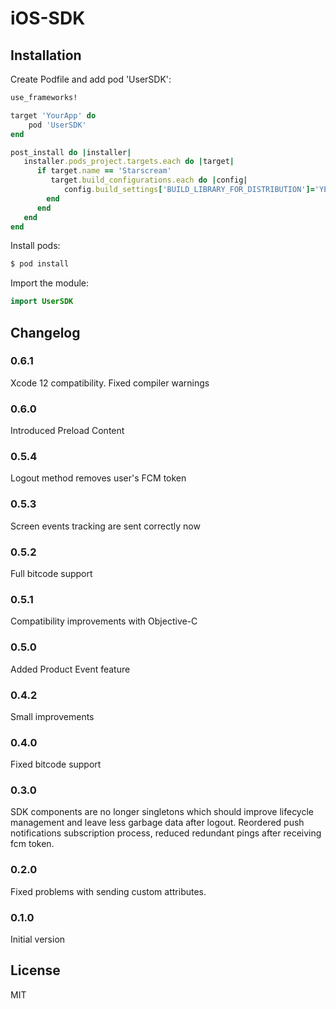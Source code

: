 # iOS-SDK

## Installation

Create Podfile and add pod 'UserSDK':

```ruby
use_frameworks!

target 'YourApp' do
    pod 'UserSDK'
end

post_install do |installer|
   installer.pods_project.targets.each do |target|
      if target.name == 'Starscream'
         target.build_configurations.each do |config|
            config.build_settings['BUILD_LIBRARY_FOR_DISTRIBUTION']='YES'
        end        
      end
   end
end
```

Install pods:

```ruby
$ pod install
```

Import the module:

```Swift
import UserSDK
```

## Changelog

### 0.6.1
Xcode 12 compatibility. Fixed compiler warnings

### 0.6.0
Introduced Preload Content

### 0.5.4
Logout method removes user's FCM token

### 0.5.3
Screen events tracking are sent correctly now

### 0.5.2
Full bitcode support

### 0.5.1
Compatibility improvements with Objective-C

### 0.5.0
Added Product Event feature

### 0.4.2
Small improvements

### 0.4.0

Fixed bitcode support

### 0.3.0

SDK components are no longer singletons which should improve lifecycle management and leave less garbage data after logout. Reordered push notifications subscription process, reduced redundant pings after receiving fcm token.

### 0.2.0

Fixed problems with sending custom attributes.

### 0.1.0

Initial version

## License

MIT
